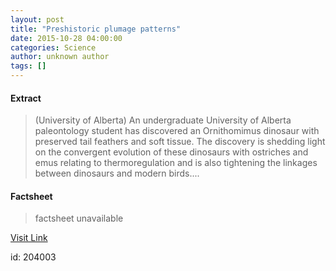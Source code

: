 ```yaml
---
layout: post
title: "Preshistoric plumage patterns"
date: 2015-10-28 04:00:00
categories: Science
author: unknown author
tags: []
---
```



#### Extract
>(University of Alberta) An undergraduate University of Alberta paleontology student has discovered an Ornithomimus dinosaur with preserved tail feathers and soft tissue. The discovery is shedding light on the convergent evolution of these dinosaurs with ostriches and emus relating to thermoregulation and is also tightening the linkages between dinosaurs and modern birds....

#### Factsheet
>factsheet unavailable

[Visit Link](http://www.eurekalert.org/pub_releases/2015-10/uoa-ppp102815.php)

id:  204003
